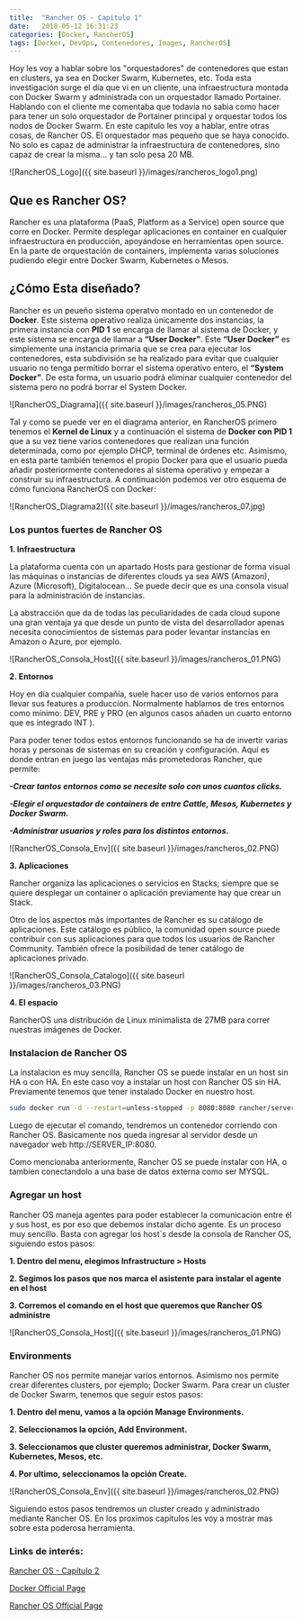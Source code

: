 ```yaml
---
title:  "Rancher OS - Capitulo 1"
date:   2018-05-12 16:31:23
categories: [Docker, RancherOS]
tags: [Docker, DevOps, Contenedores, Images, RancherOS]
---
```

Hoy les voy a hablar sobre los "orquestadores" de contenedores que estan en clusters, ya sea en Docker Swarm, Kubernetes, etc.
Toda esta investigación surge el día que vi en un cliente, una infraestructura montada con Docker Swarm y administrada con un orquestador llamado Portainer. Hablando con el cliente me comentaba que todavia no sabia como hacer para tener un solo orquestador de Portainer principal y orquestar todos los nodos de Docker Swarm.
En este capitulo les voy a hablar, entre otras cosas, de Rancher OS. El orquestador mas pequeño que se haya conocido. No solo es capaz de administrar la infraestructura de contenedores, sino capaz de crear la misma... y tan solo pesa 20 MB.

![RancherOS_Logo]({{ site.baseurl }}/images/rancheros_logo1.png)

## Que es Rancher OS? ##

Rancher es una plataforma (PaaS, Platform as a Service) open source que corre en Docker. Permite desplegar aplicaciones en container en cualquier infraestructura en producción, apoyándose en herramientas open source.
En la parte de orquestación de containers, implementa varias soluciones pudiendo elegir entre Docker Swarm, Kubernetes o Mesos.

## ¿Cómo Esta diseñado? ##

Rancher es un peueño sistema operatvo montado en un contenedor de **Docker**. Este sistema operativo realiza únicamente dos instancias, la primera instancia con **PID 1** se encarga de llamar al sistema de Docker, y este sistema se encarga de llamar a **“User Docker”**. Este **“User Docker”** es simplemente una instancia primaria que se crea para ejecutar los contenedores, esta subdivisión se ha realizado para evitar que cualquier usuario no tenga permitido borrar el sistema operativo entero, el **“System Docker”**. De esta forma, un usuario podrá eliminar cualquier contenedor del sistema pero no podrá borrar el System Docker.

![RancherOS_Diagrama]({{ site.baseurl }}/images/rancheros_05.PNG)

Tal y como se puede ver en el diagrama anterior, en RancherOS primero tenemos el **Kernel de Linux** y a continuación el sistema de **Docker con PID 1** que a su vez tiene varios contenedores que realizan una función determinada, como por ejemplo DHCP, terminal de órdenes etc. Asimismo, en esta parte también tenemos el propio Docker para que el usuario pueda añadir posteriormente contenedores al sistema operativo y empezar a construir su infraestructura. A continuación podemos ver otro esquema de cómo funciona RancherOS con Docker:

![RancherOS_Diagrama2]({{ site.baseurl }}/images/rancheros_07.jpg)

### Los puntos fuertes de Rancher OS ###

**1. Infraestructura**

La plataforma cuenta con un apartado Hosts para gestionar de forma visual las máquinas o instancias de diferentes clouds ya sea AWS (Amazon), Azure (Microsoft), Digitalocean… Se puede decir que es una consola visual para la administración de instancias.

La abstracción que da de todas las peculiaridades de cada cloud supone una gran ventaja ya que desde un punto de vista del desarrollador apenas necesita conocimientos de sistemas para poder levantar instancias en Amazon o Azure, por ejemplo.

![RancherOS_Consola_Host]({{ site.baseurl }}/images/rancheros_01.PNG)

**2. Entornos**

Hoy en día cualquier compañía, suele hacer uso de varios entornos para llevar sus features a producción. Normalmente hablamos de tres entornos como mínimo: DEV, PRE y PRO (en algunos casos añaden un cuarto entorno que es integrado INT ).

Para poder tener todos estos entornos funcionando se ha de invertir varias horas y personas de sistemas en su creación y configuración. Aquí es donde entran en juego las ventajas más prometedoras Rancher, que permite:

***-Crear tantos entornos como se necesite solo con unos cuantos clicks.***

***-Elegir el orquestador de containers de entre Cattle, Mesos, Kubernetes y Docker Swarm.***

***-Administrar usuarios y roles para los distintos entornos.***

![RancherOS_Consola_Env]({{ site.baseurl }}/images/rancheros_02.PNG)

**3. Aplicaciones**

Rancher organiza las aplicaciones o servicios en Stacks; siempre que se quiere desplegar un container o aplicación previamente hay que crear un Stack.

Otro de los aspectos más importantes de Rancher es su catálogo de aplicaciones. Este catálogo es público, la comunidad open source puede contribuir con sus aplicaciones para que todos los usuarios de Rancher Community. También ofrece la posibilidad de tener catálogo de aplicaciones privado.

![RancherOS_Consola_Catalogo]({{ site.baseurl }}/images/rancheros_03.PNG)

**4. El espacio**

RancherOS una distribución de Linux minimalista de 27MB para correr nuestras imágenes de Docker.

### Instalacion de Rancher OS ###

La instalacion es muy sencilla, Rancher OS se puede instalar en un host sin HA o con HA. En este caso voy a instalar un host con Rancher OS sin HA.
Previamente tenemos que tener instalado Docker en nuestro host.

```bash
sudo docker run -d --restart=unless-stopped -p 8080:8080 rancher/server
```

Luego de ejecutar el comando, tendremos un contenedor corriendo con Rancher OS. Basicamente nos queda ingresar al servidor desde un navegador web http://SERVER_IP:8080.

Como mencionaba anteriormente, Rancher OS se puede instalar con HA, o tambien conectandolo a una base de datos externa como ser MYSQL.

### Agregar un host ###

Rancher OS maneja agentes para poder establecer la comunicacion entre él y sus host, es por eso que debemos instalar dicho agente. Es un proceso muy sencillo. 
Basta con agregar los host´s desde la consola de Rancher OS, siguiendo estos pasos:

**1. Dentro del menu, elegimos Infrastructure > Hosts**

**2. Segimos los pasos que nos marca el asistente para instalar el agente en el host**

**3. Corremos el comando en el host que queremos que Rancher OS administre**


![RancherOS_Consola_Host]({{ site.baseurl }}/images/rancheros_01.PNG)

### Environments ###

Rancher OS nos permite manejar varios entornos. Asimismo nos permite crear diferentes clusters, por ejemplo; Docker Swarm.
Para crear un cluster de Docker Swarm, tenemos que seguir estos pasos:

**1. Dentro del menu, vamos a la opción Manage Environments.**

**2. Seleccionamos la opción, Add Environment.**

**3. Seleccionamos que cluster queremos administrar, Docker Swarm, Kubernetes, Mesos, etc.**

**4. Por ultimo, seleccionamos la opción Create.**


![RancherOS_Consola_Env]({{ site.baseurl }}/images/rancheros_02.PNG)

Siguiendo estos pasos tendremos un cluster creado y administrado mediante Rancher OS. En los proximos capítulos les voy a mostrar mas sobre esta poderosa herramienta.

### Links de interés: ###

[Rancher OS - Capítulo 2][RancherOS2]

[Docker Official Page][Docker]

[Rancher OS Official Page][RancherOS]

[RancherOS2]: http://blog.mauriciovillagran.uy/2018/Docker-RancherOS-Capitulo2/

[Docker]: https://www.docker.com/

[RancherOS]: https://rancher.com/rancher-os/
